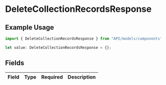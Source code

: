# DeleteCollectionRecordsResponse

## Example Usage

```typescript
import { DeleteCollectionRecordsResponse } from "API/models/components";

let value: DeleteCollectionRecordsResponse = {};
```

## Fields

| Field       | Type        | Required    | Description |
| ----------- | ----------- | ----------- | ----------- |